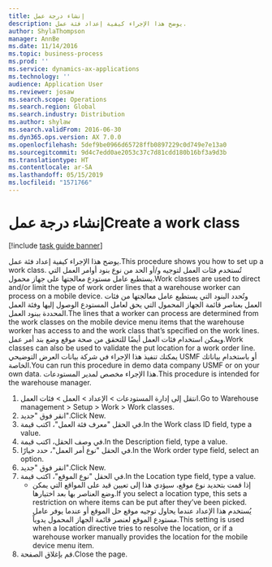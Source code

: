 ```yaml
---
title: إنشاء درجة عمل
description: يوضح هذا الإجراء كيفية إعداد فئة عمل.
author: ShylaThompson
manager: AnnBe
ms.date: 11/14/2016
ms.topic: business-process
ms.prod: ''
ms.service: dynamics-ax-applications
ms.technology: ''
audience: Application User
ms.reviewer: josaw
ms.search.scope: Operations
ms.search.region: Global
ms.search.industry: Distribution
ms.author: shylaw
ms.search.validFrom: 2016-06-30
ms.dyn365.ops.version: AX 7.0.0
ms.openlocfilehash: 5def9be0966d65728ffb0897229c0d749e7e13a0
ms.sourcegitcommit: 9d4c7edd0ae2053c37c7d81cdd180b16bf3a9d3b
ms.translationtype: HT
ms.contentlocale: ar-SA
ms.lasthandoff: 05/15/2019
ms.locfileid: "1571766"
---
```

# <a name="create-a-work-class"></a><span data-ttu-id="dcc02-103">إنشاء درجة عمل</span><span class="sxs-lookup"><span data-stu-id="dcc02-103">Create a work class</span></span>

[!include [task guide banner](../../includes/task-guide-banner.md)]

<span data-ttu-id="dcc02-104">يوضح هذا الإجراء كيفية إعداد فئة عمل.</span><span class="sxs-lookup"><span data-stu-id="dcc02-104">This procedure shows you how to set up a work class.</span></span> <span data-ttu-id="dcc02-105">تُستخدم فئات العمل لتوجيه و/أو الحد من نوع بنود أوامر العمل التي يستطيع عامل مستودع معالجتها على جهاز محمول.</span><span class="sxs-lookup"><span data-stu-id="dcc02-105">Work classes are used to direct and/or limit the type of work order lines that a warehouse worker can process on a mobile device.</span></span> <span data-ttu-id="dcc02-106">وتُحدد البنود التي يستطيع عامل معالجتها من فئات العمل بعناصر قائمة الجهاز المحمول التي يحق لعامل المستودع الوصول إليها وفئة العمل المحددة ببنود العمل.</span><span class="sxs-lookup"><span data-stu-id="dcc02-106">The lines that a worker can process are determined from the work classes on the mobile device menu items that the warehouse worker has access to and the work class that’s specified on the work lines.</span></span> <span data-ttu-id="dcc02-107">ويمكن استخدام فئات العمل أيضًا للتحقق من صحة موقع وضع بند أمر عمل.</span><span class="sxs-lookup"><span data-stu-id="dcc02-107">Work classes can also be used to validate the put location for a work order line.</span></span> <span data-ttu-id="dcc02-108">يمكنك تنفيذ هذا الإجراء في شركة بيانات العرض التوضيحي USMF أو باستخدام بياناتك الخاصة.</span><span class="sxs-lookup"><span data-stu-id="dcc02-108">You can run this procedure in demo data company USMF or on your own data.</span></span> <span data-ttu-id="dcc02-109">هذا الإجراء مخصص لمدير المستودعات.</span><span class="sxs-lookup"><span data-stu-id="dcc02-109">This procedure is intended for the warehouse manager.</span></span>

1. <span data-ttu-id="dcc02-110">انتقل إلى إدارة المستودعات > الإعداد > العمل > فئات العمل.</span><span class="sxs-lookup"><span data-stu-id="dcc02-110">Go to Warehouse management > Setup > Work > Work classes.</span></span>
2. <span data-ttu-id="dcc02-111">انقر فوق "جديد".</span><span class="sxs-lookup"><span data-stu-id="dcc02-111">Click New.</span></span>
3. <span data-ttu-id="dcc02-112">في الحقل "معرف فئة العمل"، اكتب قيمة.</span><span class="sxs-lookup"><span data-stu-id="dcc02-112">In the Work class ID field, type a value.</span></span>
4. <span data-ttu-id="dcc02-113">في وصف الحقل، اكتب قيمة.</span><span class="sxs-lookup"><span data-stu-id="dcc02-113">In the Description field, type a value.</span></span>
5. <span data-ttu-id="dcc02-114">في الحقل "نوع أمر العمل‬"، حدد خيارًا.</span><span class="sxs-lookup"><span data-stu-id="dcc02-114">In the Work order type field, select an option.</span></span>
6. <span data-ttu-id="dcc02-115">انقر فوق "جديد".</span><span class="sxs-lookup"><span data-stu-id="dcc02-115">Click New.</span></span>
7. <span data-ttu-id="dcc02-116">في الحقل "نوع الموقع"، اكتب قيمة.</span><span class="sxs-lookup"><span data-stu-id="dcc02-116">In the Location type field, type a value.</span></span>
    * <span data-ttu-id="dcc02-117">إذا قمت بتحديد نوع موقع، سيؤدي هذا إلى تعيين قيد على المواقع التي يمكن وضع العناصر بها بعد اختيارها.</span><span class="sxs-lookup"><span data-stu-id="dcc02-117">If you select a location type, this sets a restriction on where items can be put after they’ve been picked.</span></span> <span data-ttu-id="dcc02-118">يُستخدم هذا الإعداد عندما يحاول توجيه موقع حل الموقع أو عندما يوفر عامل مستودع الموقع لعنصر قائمة الجهاز المحمول يدوياً.</span><span class="sxs-lookup"><span data-stu-id="dcc02-118">This setting is used when a location directive tries to resolve the location, or if a warehouse worker manually provides the location for the mobile device menu item.</span></span>  
8. <span data-ttu-id="dcc02-119">قم بإغلاق الصفحة.</span><span class="sxs-lookup"><span data-stu-id="dcc02-119">Close the page.</span></span>

